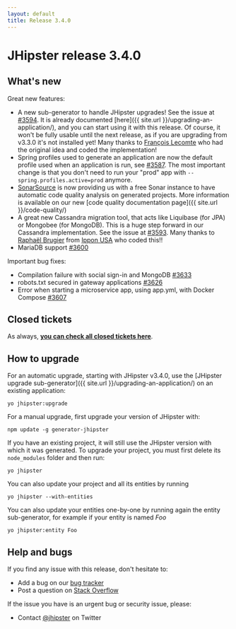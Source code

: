 ```yaml
---
layout: default
title: Release 3.4.0
---
```


JHipster release 3.4.0
==================

What's new
----------

Great new features:

- A new sub-generator to handle JHipster upgrades! See the issue at [#3594](https://github.com/jhipster/generator-jhipster/issues/3594). It is already documented
[here]({{ site.url }}/upgrading-an-application/), and you can start using it with this release. Of course, it won't be fully usable until the next release, as if you are upgrading from v3.3.0 it's not installed yet! Many thanks to [François Lecomte](https://github.com/lordlothar99) who had the original idea and coded the implementation!
- Spring profiles used to generate an application are now the default profile used when an application is run, see [#3587](https://github.com/jhipster/generator-jhipster/issues/3587). The most important change is that you don't need to run your "prod" app with `--spring.profiles.active=prod` anymore.
- [SonarSource](http://www.sonarsource.com/) is now providing us with a free Sonar instance to have automatic code quality analysis on generated projects. More information is available on our new [code quality documentation page]({{ site.url }}/code-quality/)
- A great new Cassandra migration tool, that acts like Liquibase (for JPA) or Mongobee (for MongoDB). This is a huge step forward in our Cassandra implementation. See the issue at [#3593](https://github.com/jhipster/generator-jhipster/issues/3593). Many thanks to [Raphaël Brugier](https://twitter.com/rbrugier) from [Ippon USA](http://www.ipponusa.com/) who coded this!!
- MariaDB support [#3600](https://github.com/jhipster/generator-jhipster/issues/3600)

Important bug fixes:

- Compilation failure with social sign-in and MongoDB [#3633](https://github.com/jhipster/generator-jhipster/issues/3633)
- robots.txt secured in gateway applications [#3626](https://github.com/jhipster/generator-jhipster/issues/3626)
- Error when starting a microservice app, using app.yml, with Docker Compose [#3607](https://github.com/jhipster/generator-jhipster/issues/3607)

Closed tickets
------------
As always, __[you can check all closed tickets here](https://github.com/jhipster/generator-jhipster/issues?q=milestone%3A3.4.0+is%3Aclosed)__.

How to upgrade
------------

For an automatic upgrade, starting with JHipster v3.4.0, use the [JHipster upgrade sub-generator]({{ site.url }}/upgrading-an-application/) on an existing application:

```
yo jhipster:upgrade
```

For a manual upgrade, first upgrade your version of JHipster with:

```
npm update -g generator-jhipster
```

If you have an existing project, it will still use the JHipster version with which it was generated.
To upgrade your project, you must first delete its `node_modules` folder and then run:

```
yo jhipster
```

You can also update your project and all its entities by running

```
yo jhipster --with-entities
```

You can also update your entities one-by-one by running again the entity sub-generator, for example if your entity is named _Foo_

```
yo jhipster:entity Foo
```

Help and bugs
--------------

If you find any issue with this release, don't hesitate to:

- Add a bug on our [bug tracker](https://github.com/jhipster/generator-jhipster/issues?state=open)
- Post a question on [Stack Overflow](http://stackoverflow.com/tags/jhipster/info)

If the issue you have is an urgent bug or security issue, please:

- Contact [@jhipster](https://twitter.com/jhipster) on Twitter
